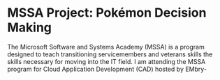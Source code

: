 # MSSA Project: Pokémon Decision Making
The Microsoft Software and Systems Academy (MSSA) is a program designed to teach transitioning servicemembers and veterans skills the skills necessary for moving into the IT field. I am attending the MSSA program for Cloud Application Development (CAD) hosted by EMbry- 

<!--stackedit_data:
eyJoaXN0b3J5IjpbMTE3MDQyNTY1LC0xNTQ1ODQ3MjcwLC02Mz
Q1NjYyNzBdfQ==
-->